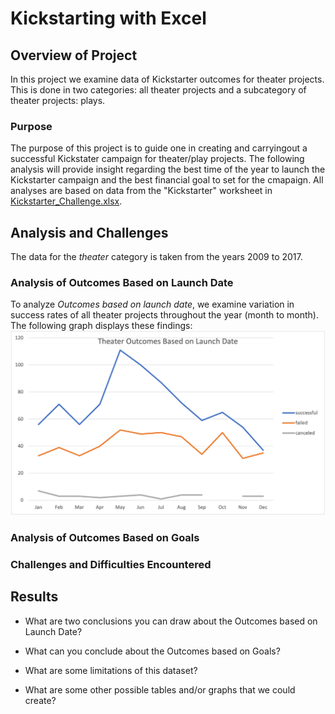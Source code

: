 # Kickstarting with Excel

## Overview of Project
In this project we examine data of Kickstarter outcomes for theater projects. This is done in two categories: all theater projects and a subcategory of theater projects: plays.

### Purpose
The purpose of this project is to guide one in creating and carryingout a successful Kickstater campaign for theater/play projects. The following analysis will provide insight regarding the best time of the year to launch the Kickstarter campaign and the best financial goal to set for the cmapaign. All analyses are based on data from the "Kickstarter" worksheet in [Kickstarter_Challenge.xlsx](Kickstarter_Challenge.xlsx).

## Analysis and Challenges
The data for the *theater* category is taken from the years 2009 to 2017.

### Analysis of Outcomes Based on Launch Date
To analyze *Outcomes based on launch date*, we examine variation in success rates of all theater projects throughout the year (month to month). The following graph displays these findings:
![Outcomes Based on Launch Date Findings](resources/Theater_Outcomes_vs_Launch.png)

### Analysis of Outcomes Based on Goals

### Challenges and Difficulties Encountered

## Results

- What are two conclusions you can draw about the Outcomes based on Launch Date?

- What can you conclude about the Outcomes based on Goals?

- What are some limitations of this dataset?

- What are some other possible tables and/or graphs that we could create?
